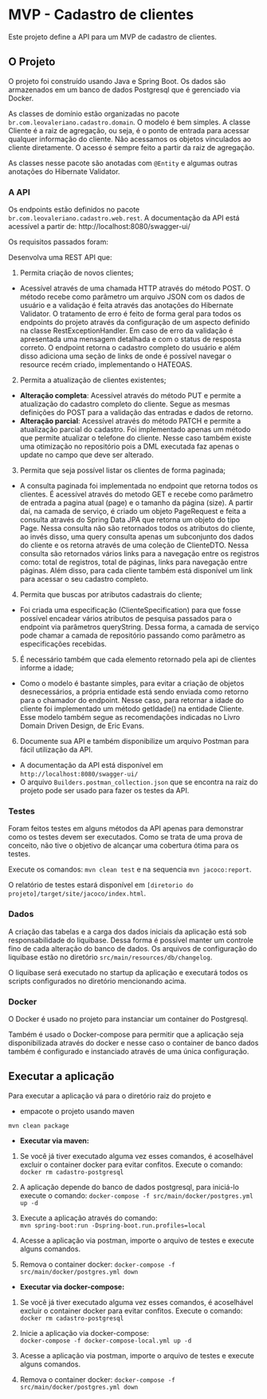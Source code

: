 # MVP - Cadastro de clientes

Este projeto define a API para um MVP de cadastro de clientes.

## O Projeto
O projeto foi construído usando Java e Spring Boot. Os dados são armazenados em um banco de dados Postgresql que é gerenciado via Docker.

As classes de domínio estão organizadas no pacote `br.com.leovaleriano.cadastro.domain`. O modelo é bem simples. A classe Cliente é a raiz de agregação, ou seja, é o ponto de entrada para acessar qualquer informação do cliente. Não acessamos os objetos vinculados ao cliente diretamente. O acesso é sempre feito a partir da raiz de agregação.

As classes nesse pacote são anotadas com `@Entity` e algumas outras anotações do Hibernate Validator.

### A API
Os endpoints estão definidos no pacote `br.com.leovaleriano.cadastro.web.rest`.
A documentação da API está acessível a partir de:
http://localhost:8080/swagger-ui/

Os requisitos passados foram:


Desenvolva uma REST API que:

1. Permita criação de novos clientes;
- Acessível através de uma chamada HTTP através do método POST. O método recebe como parâmetro um arquivo JSON com os dados de usuário e a validação é feita através das anotações do Hibernate Validator. O tratamento de erro é feito de forma geral para todos os endpoints do projeto através da configuração de um aspecto definido na classe RestExceptionHandler. Em caso de erro da validação é apresentada uma mensagem detalhada e com o status de resposta correto. 
O endpoint retorna o cadastro completo do usuário e além disso adiciona uma seção de links de onde é possível navegar  o resource recém criado, implementando o HATEOAS.
    
2. Permita a atualização de clientes existentes;
- **Alteração completa**: Acessível através do método PUT e permite a atualização do cadastro completo do cliente. Segue as mesmas definições do POST para a validação das entradas e dados de retorno.
- **Alteração parcial**: Acessível através do método PATCH e permite a atualização parcial do cadastro. Foi implementado apenas um método que permite atualizar o telefone do cliente. Nesse caso também existe uma otimização no repositório pois a DML executada faz apenas o update no campo que deve ser alterado. 

3. Permita que seja possível listar os clientes de forma paginada;
-  A consulta paginada foi implementada no endpoint que retorna todos os clientes. É acessível através do metodo GET e recebe como parâmetro de entrada a pagina atual (page) e o tamanho da página (size). A partir daí, na camada de serviço, é criado um objeto PageRequest e feita a consulta através do Spring Data JPA que retorna um objeto do tipo Page. Nessa consulta não são retornados todos os atributos do cliente, ao invés disso, uma query consulta apenas um subconjunto dos dados do cliente e os retorna através de uma coleção de ClienteDTO. Nessa consulta são retornados vários links para a navegação entre os registros como: total de registros, total de páginas, links para navegação entre páginas. Além disso, para cada cliente também está disponível um link para acessar o seu cadastro completo. 

4. Permita que buscas por atributos cadastrais do cliente;
- Foi criada uma especificação (ClienteSpecification) para que fosse possível encadear vários atributos de pesquisa passados para o endpoint via parâmetros queryString. Dessa forma, a camada de serviço pode chamar a camada de repositório passando como parâmetro as especificações recebidas.  

5. É necessário também que cada elemento retornado pela api de clientes informe a idade;
- Como o modelo é bastante simples, para evitar a criação de objetos desnecessários, a própria entidade está sendo enviada como retorno para o chamador do endpoint. Nesse caso, para retornar a idade do cliente foi implementado um método getIdade() na entidade Cliente. Esse modelo também segue as recomendações indicadas no Livro Domain Driven Design, de Eric Evans.

6. Documente sua API e também disponibilize um arquivo Postman para fácil utilização da API.
- A documentação da API está disponível em `http://localhost:8080/swagger-ui/`
- O arquivo `Builders.postman_collection.json` que se encontra na raiz do projeto pode ser usado para fazer os testes da API.

### Testes
Foram feitos testes em alguns métodos da API apenas para demonstrar como os testes devem ser executados. Como se trata de uma prova de conceito, não tive o objetivo de alcançar uma cobertura ótima para os testes.

Execute os comandos: 
`mvn clean test` e na sequencia `mvn jacoco:report`.

O relatório de testes estará disponível em `[diretorio do projeto]/target/site/jacoco/index.html`.

### Dados
A criação das tabelas e a carga dos dados iniciais da aplicação está sob responsabilidade do liquibase. Dessa forma é possível manter um controle fino de cada alteração do banco de dados. Os arquivos de configuração do liquibase estão no diretório `src/main/resources/db/changelog`. 

O liquibase será executado no startup da aplicação e executará todos os scripts configurados no diretório mencionando acima.

### Docker

O Docker é usado no projeto para instanciar um container do Postgresql.

Também é usado o Docker-compose para permitir que a aplicação seja disponibilizada através do docker e nesse caso o container de banco dados também é configurado e instanciado através de uma única configuração.

## Executar a aplicação
Para executar a aplicação vá para o diretório raiz do projeto e
* empacote o projeto usando maven
```
mvn clean package
```

* **Executar via maven:** 
1. Se você já tiver executado alguma vez esses comandos, é acoselhável excluir o container docker para evitar confitos. Execute o comando:
   `docker rm cadastro-postgresql`
   
2. A aplicação depende do banco de dados postgresql, para iniciá-lo execute o comando:
   `docker-compose -f src/main/docker/postgres.yml up -d`
   
3. Execute a aplicação através do comando:     
`mvn spring-boot:run -Dspring-boot.run.profiles=local`
   
4. Acesse a aplicação via postman, importe o arquivo de testes e execute alguns comandos.

5. Remova o container docker:
   `docker-compose -f src/main/docker/postgres.yml down`

* **Executar via docker-compose:**
1. Se você já tiver executado alguma vez esses comandos, é acoselhável excluir o container docker para evitar confitos. Execute o comando: `docker rm cadastro-postgresql`

2. Inicie a aplicação via docker-compose:   
`docker-compose -f docker-compose-local.yml up -d`

3. Acesse a aplicação via postman, importe o arquivo de testes e execute alguns comandos.

4. Remova o container docker:
   `docker-compose -f src/main/docker/postgres.yml down`
 
